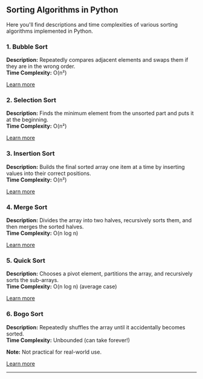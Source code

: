 ## Sorting Algorithms in Python

Here you'll find descriptions and time complexities of various sorting algorithms implemented in Python.

### 1. Bubble Sort

**Description:** Repeatedly compares adjacent elements and swaps them if they are in the wrong order.  
**Time Complexity:** O(n²)

[Learn more](https://en.wikipedia.org/wiki/Bubble_sort)

### 2. Selection Sort

**Description:** Finds the minimum element from the unsorted part and puts it at the beginning.  
**Time Complexity:** O(n²)

[Learn more](https://en.wikipedia.org/wiki/Selection_sort)

### 3. Insertion Sort

**Description:** Builds the final sorted array one item at a time by inserting values into their correct positions.  
**Time Complexity:** O(n²)

[Learn more](https://en.wikipedia.org/wiki/Insertion_sort)

### 4. Merge Sort

**Description:** Divides the array into two halves, recursively sorts them, and then merges the sorted halves.  
**Time Complexity:** O(n log n)

[Learn more](https://en.wikipedia.org/wiki/Merge_sort)

### 5. Quick Sort

**Description:** Chooses a pivot element, partitions the array, and recursively sorts the sub-arrays.  
**Time Complexity:** O(n log n) (average case)

[Learn more](https://en.wikipedia.org/wiki/Quicksort)

### 6. Bogo Sort

**Description:** Repeatedly shuffles the array until it accidentally becomes sorted.  
**Time Complexity:** Unbounded (can take forever!)

**Note:** Not practical for real-world use.

[Learn more](https://en.wikipedia.org/wiki/Bogosort)

---

